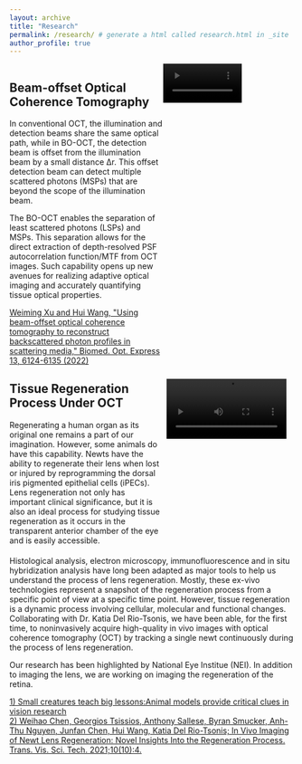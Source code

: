 ```yaml
---
layout: archive
title: "Research"
permalink: /research/ # generate a html called research.html in _site
author_profile: true
---
```

<div class = "row">  <!--   -->
  <div class = "column-text"> 
    <h2>Beam-offset Optical Coherence Tomography </h2>
    <p> In conventional OCT, the illumination and detection beams share the same optical path, while in BO-OCT, the detection beam is offset from the illumination beam by a small distance ∆r. This offset detection beam can detect multiple scattered photons (MSPs) that are beyond the scope of the illumination beam.</p>
    <p> The BO-OCT enables the separation of least scattered photons (LSPs) and MSPs. This separation allows for the direct extraction of depth-resolved PSF autocorrelation function/MTF from OCT images. Such capability opens up new avenues for realizing adaptive optical imaging and accurately quantifying tissue optical properties. </p>
    <a href = "https://opg.optica.org/boe/fulltext.cfm?uri=boe-13-11-6124&id=513697"> Weiming Xu and Hui Wang, "Using beam-offset optical coherence tomography to reconstruct backscattered photon profiles in scattering media," Biomed. Opt. Express 13, 6124-6135 (2022)</a>
  </div>
  <div class="column-video">
    <video class ="bo-oct" preload width="100%" height = "auto" controls>
     <source src="{{site.baseurl }}/assets/video/BSOCT.mp4" type="video/mp4">
    </video>

  </div>             
</div>


<div class="row">
  <div class="column-text">
    <h2> Tissue Regeneration Process Under OCT </h2>
    <p class="small-gap"> Regenerating a human organ as its original one remains a part of our imagination. However, some animals do have this capability. Newts have the ability to regenerate their lens when lost or injured by reprogramming the dorsal iris pigmented epithelial cells (iPECs). Lens regeneration not only has important clinical significance, but it is also an ideal process for studying tissue regeneration as it occurs in the transparent anterior chamber of the eye and is easily accessible.</p>   
  </div>  
 <div class="column-video">
    <video class ="newtlens" preload width="90%" height = "auto" controls>
     <source src="{{site.baseurl }}/assets/video/NewtLens.mp4" type="video/mp4">
    </video>
  </div>              
</div> 

<div class= "row">
  <div class = "column-text-full">
   <p>Histological analysis, electron microscopy, immunofluorescence and in situ hybridization analysis have long been adapted as major tools to help us understand the process of lens regeneration. Mostly, these ex-vivo technologies represent a snapshot of the regeneration process from a specific point of view at a specific time point. However, tissue regeneration is a dynamic process involving cellular, molecular and functional changes. Collaborating with Dr. Katia Del Rio-Tsonis, we have been able, for the first time, to noninvasively acquire high-quality in vivo images with optical coherence tomography (OCT) by tracking a single newt continuously during the process of lens regeneration.</p>
   <p>Our research has been highlighted by National Eye Institue (NEI). In addition to imaging the lens, we are working on imaging the regeneration of the retina. </p>
   <a href = "https://www.nei.nih.gov/about/news-and-events/news/small-creatures-teach-big-lessons">1) Small creatures teach big lessons:Animal models provide critical clues in vision research</a> <br>
   <a href = "https://tvst.arvojournals.org/article.aspx?articleid=2776586">2) Weihao Chen, Georgios Tsissios, Anthony Sallese, Byran Smucker, Anh-Thu Nguyen, Junfan Chen, Hui Wang, Katia Del Rio-Tsonis; In Vivo Imaging of Newt Lens Regeneration: Novel Insights Into the Regeneration Process. Trans. Vis. Sci. Tech. 2021;10(10):4.</a> 
 </div>
</div>

<style>
.row {
  display: flex;
  justify-content: right;
  /* margin-bottom: 0 -10px;  */
}
.column-text{
  width:70%;
  /* padding: 0 -10px; */
}
.column-video{
  width:30%
  height: auto;
  /* padding: 0 10px; */
}
.column-text-full{
  width:100%;

} 
.small-gap{
  margin-bottom:5px;
}

.bo-oct {
  max-width: 60%;
  height: auto;
}
.newtlens {
  padding-top:10%;
  max-width: 100%;
  height: auto;
  margin-left:10px;
} 
</style> 


